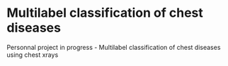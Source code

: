 # Multilabel classification of chest diseases 
Personnal project in progress - Multilabel classification of chest diseases using chest xrays
